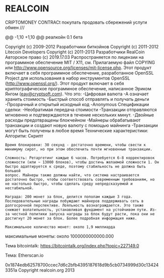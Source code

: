 # REALCOIN
CRIPTOMONEY
CONTRACt
покупать
продовать
сбережений
услуги
обмен
///

@@ -1,10 +1,10 @@
реалкойн 0.1 бета

Copyright (c) 2009-2012 Разработчики биткойнов
Copyright (c) 2011-2012 Litecoin Developers
Copyright (c) 2011-2013 Разработчики RealCoin
Авторское право (c) 2019.17.03
Распространяется по лицензии на программное обеспечение MIT / X11, см. Прилагаемую
файл COPYING или http://www.opensource.org/licenses/mit-license.php.
Этот продукт включает в себя программное обеспечение, разработанное OpenSSL Project для использования в
набор инструментов OpenSSL (http://www.openssl.org/). Этот продукт включает в себя
криптографическое программное обеспечение, написанное Эриком Янгом (eay@cryptsoft.com).
Что это:
-Цифровая валюта
-А означает хранить стоимость
-Быстрый способ отправлять и получать деньги
-Прозрачный и открытый исходный код
-Anonymous
Спецификации сделки:
-Необратимая передача стоимости
-Транзакции отправляются мгновенно и подтверждаются в течение нескольких минут.
-Двойные расходы предотвращены блокчейном
-Майнеры обрабатывают транзакции и создают новую валюту с помощью майнинга
-Транзакции могут быть получены в любое время
Технические характеристики:
    Алгоритм: Скрипт
	
    Время блокировки: 30 секунд - достаточно времени, чтобы свести к минимуму сирот, но при этом обеспечить почти мгновенные транзакции.
	
    Сложность: Ретаргетинг каждые 6 часов. Потребуется 6-8 корректировок сложности (или ~ 13000 блоков), чтобы достичь желаемой сложности 1. Он быстро адаптируется к среде, поэтому стабильность не должна быть большой
    вопрос. Майнеры также должны найти, что система настраивается достаточно быстро, чтобы соответствовать современным требованиям, но не настолько быстро, чтобы сделать среду непредсказуемой и нестабильной.

    Награда: 200 монет за блок, делится пополам каждые 3 года. Последовательные награды побуждают майнеров поддерживать сеть в долгосрочной перспективе. Лояльность вознаграждается. Это также снижает волатильность, устанавливая фундамент на устойчивом пути. Из-за честной политики запуска награды за блок будут расти, пока они не достигнут 20 монет за блок. Более подробная информация ниже.

    Максимальное количество монет: около 1,9 миллиарда
 максимальные монеты: около 1000000000000.000




Тема bitcointalk: https://bitcointalk.org/index.php?topic=227149.0

Тема: Etherscan.io

0x1874edb62578700ccec7d6c2bfb4395187618d9b5cb0734999d30c134243351a
Copyright realcoin.org 2013
